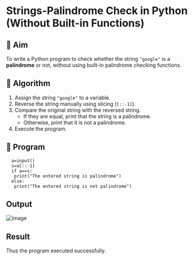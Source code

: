 # Strings-Palindrome Check in Python (Without Built-in Functions)

## 🎯 Aim
To write a Python program to check whether the string `"google"` is a **palindrome** or not, without using built-in palindrome checking functions.

## 🧠 Algorithm
1. Assign the string `"google"` to a variable.
2. Reverse the string manually using slicing (`[::-1]`).
3. Compare the original string with the reversed string.
   - If they are equal, print that the string is a palindrome.
   - Otherwise, print that it is not a palindrome.
4. Execute the program.

## 🧾 Program

      a=input()
      s=a[::-1]
      if a==s:
       print("The entered string is palindrome")
      else:   
       print("The entered string is not palindrome")
## Output

![image](https://github.com/user-attachments/assets/61299655-e429-480f-a4f2-5a6720f44b1f)


## Result

Thus the program executed successfully.
